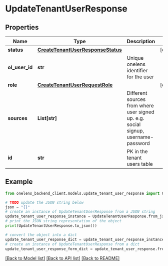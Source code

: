 # UpdateTenantUserResponse


## Properties

Name | Type | Description | Notes
------------ | ------------- | ------------- | -------------
**status** | [**CreateTenantUserResponseStatus**](CreateTenantUserResponseStatus.md) |  | [optional] 
**ol_user_id** | **str** | Unique onelens identifier for the user | 
**role** | [**CreateTenantUserRequestRole**](CreateTenantUserRequestRole.md) |  | [optional] 
**sources** | **List[str]** | Different sources from where user signed up. e.g. social signup, username-password | 
**id** | **str** | PK in the tenant users table | 

## Example

```python
from onelens_backend_client.models.update_tenant_user_response import UpdateTenantUserResponse

# TODO update the JSON string below
json = "{}"
# create an instance of UpdateTenantUserResponse from a JSON string
update_tenant_user_response_instance = UpdateTenantUserResponse.from_json(json)
# print the JSON string representation of the object
print(UpdateTenantUserResponse.to_json())

# convert the object into a dict
update_tenant_user_response_dict = update_tenant_user_response_instance.to_dict()
# create an instance of UpdateTenantUserResponse from a dict
update_tenant_user_response_form_dict = update_tenant_user_response.from_dict(update_tenant_user_response_dict)
```
[[Back to Model list]](../README.md#documentation-for-models) [[Back to API list]](../README.md#documentation-for-api-endpoints) [[Back to README]](../README.md)



